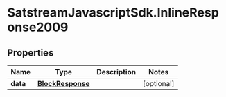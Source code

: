 # SatstreamJavascriptSdk.InlineResponse2009

## Properties
Name | Type | Description | Notes
------------ | ------------- | ------------- | -------------
**data** | [**BlockResponse**](BlockResponse.md) |  | [optional] 
